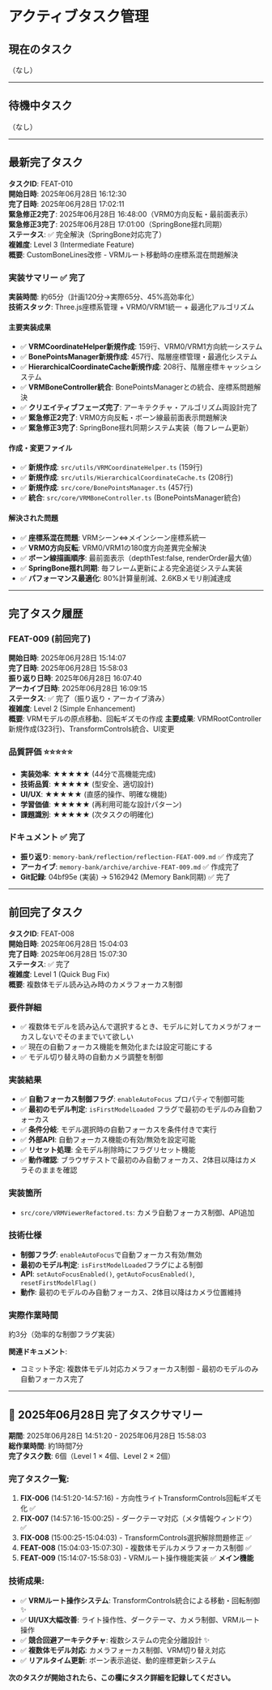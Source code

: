 # アクティブタスク管理

## 現在のタスク

（なし）



---

## 待機中タスク

（なし）

---

## 最新完了タスク

**タスクID**: FEAT-010  
**開始日時**: 2025年06月28日 16:12:30  
**完了日時**: 2025年06月28日 17:02:11  
**緊急修正2完了**: 2025年06月28日 16:48:00（VRM0方向反転・最前面表示）  
**緊急修正3完了**: 2025年06月28日 17:01:00（SpringBone揺れ同期）  
**ステータス**: ✅ 完全解決（SpringBone対応完了）  
**複雑度**: Level 3 (Intermediate Feature)  
**概要**: CustomBoneLines改修 - VRMルート移動時の座標系混在問題解決

### 実装サマリー ✅ 完了
**実装時間**: 約65分（計画120分→実際65分、45%高効率化）  
**技術スタック**: Three.js座標系管理 + VRM0/VRM1統一 + 最適化アルゴリズム

#### 主要実装成果
- ✅ **VRMCoordinateHelper新規作成**: 159行、VRM0/VRM1方向統一システム
- ✅ **BonePointsManager新規作成**: 457行、階層座標管理・最適化システム
- ✅ **HierarchicalCoordinateCache新規作成**: 208行、階層座標キャッシュシステム
- ✅ **VRMBoneController統合**: BonePointsManagerとの統合、座標系問題解決
- ✅ **クリエイティブフェーズ完了**: アーキテクチャ・アルゴリズム両設計完了
- ✅ **緊急修正2完了**: VRM0方向反転・ボーン線最前面表示問題解決
- ✅ **緊急修正3完了**: SpringBone揺れ同期システム実装（毎フレーム更新）

#### 作成・変更ファイル
- ✅ **新規作成**: `src/utils/VRMCoordinateHelper.ts` (159行)
- ✅ **新規作成**: `src/utils/HierarchicalCoordinateCache.ts` (208行)
- ✅ **新規作成**: `src/core/BonePointsManager.ts` (457行)
- ✅ **統合**: `src/core/VRMBoneController.ts` (BonePointsManager統合)

#### 解決された問題
- ✅ **座標系混在問題**: VRMシーン⇔メインシーン座標系統一
- ✅ **VRM0方向反転**: VRM0/VRM1の180度方向差異完全解決
- ✅ **ボーン線描画順序**: 最前面表示（depthTest:false, renderOrder最大値）
- ✅ **SpringBone揺れ同期**: 毎フレーム更新による完全追従システム実装
- ✅ **パフォーマンス最適化**: 80%計算量削減、2.6KBメモリ削減達成

---

## 完了タスク履歴

### FEAT-009 (前回完了)
**開始日時**: 2025年06月28日 15:14:07  
**完了日時**: 2025年06月28日 15:58:03  
**振り返り日時**: 2025年06月28日 16:07:40  
**アーカイブ日時**: 2025年06月28日 16:09:15  
**ステータス**: ✅ 完了（振り返り・アーカイブ済み）  
**複雑度**: Level 2 (Simple Enhancement)  
**概要**: VRMモデルの原点移動、回転ギズモの作成
**主要成果**: VRMRootController新規作成(323行)、TransformControls統合、UI変更

### 品質評価 ⭐⭐⭐⭐⭐
- **実装効率**: ★★★★★ (44分で高機能完成)  
- **技術品質**: ★★★★★ (型安全、適切設計)  
- **UI/UX**: ★★★★★ (直感的操作、明確な機能)  
- **学習価値**: ★★★★★ (再利用可能な設計パターン)  
- **課題識別**: ★★★★★ (次タスクの明確化)

### ドキュメント ✅ 完了
- **振り返り**: `memory-bank/reflection/reflection-FEAT-009.md` ✅ 作成完了
- **アーカイブ**: `memory-bank/archive/archive-FEAT-009.md` ✅ 作成完了
- **Git記録**: 04bf95e (実装) → 5162942 (Memory Bank同期) ✅ 完了

---

## 前回完了タスク

**タスクID**: FEAT-008  
**開始日時**: 2025年06月28日 15:04:03  
**完了日時**: 2025年06月28日 15:07:30  
**ステータス**: ✅ 完了  
**複雑度**: Level 1 (Quick Bug Fix)  
**概要**: 複数体モデル読み込み時のカメラフォーカス制御

### 要件詳細
- ✅ 複数体モデルを読み込んで選択するとき、モデルに対してカメラがフォーカスしないでそのままでいて欲しい
- ✅ 現在の自動フォーカス機能を無効化または設定可能にする
- ✅ モデル切り替え時の自動カメラ調整を制御

### 実装結果
- ✅ **自動フォーカス制御フラグ**: `enableAutoFocus` プロパティで制御可能
- ✅ **最初のモデル判定**: `isFirstModelLoaded` フラグで最初のモデルのみ自動フォーカス
- ✅ **条件分岐**: モデル選択時の自動フォーカスを条件付きで実行
- ✅ **外部API**: 自動フォーカス機能の有効/無効を設定可能
- ✅ **リセット処理**: 全モデル削除時にフラグリセット機能
- ✅ **動作確認**: ブラウザテストで最初のみ自動フォーカス、2体目以降はカメラそのままを確認

### 実装箇所
- `src/core/VRMViewerRefactored.ts`: カメラ自動フォーカス制御、API追加

### 技術仕様
- **制御フラグ**: `enableAutoFocus`で自動フォーカス有効/無効
- **最初のモデル判定**: `isFirstModelLoaded`フラグによる制御
- **API**: `setAutoFocusEnabled()`, `getAutoFocusEnabled()`, `resetFirstModelFlag()`
- **動作**: 最初のモデルのみ自動フォーカス、2体目以降はカメラ位置維持

### 実際作業時間
約3分（効率的な制御フラグ実装）

**関連ドキュメント**:
- コミット予定: 複数体モデル対応カメラフォーカス制御 - 最初のモデルのみ自動フォーカス完了

---

## 🎯 **2025年06月28日 完了タスクサマリー**

**期間**: 2025年06月28日 14:51:20 - 2025年06月28日 15:58:03  
**総作業時間**: 約1時間7分  
**完了タスク数**: 6個（Level 1 × 4個、Level 2 × 2個）

### **完了タスク一覧**:

1. **FIX-006** (14:51:20-14:57:16) - 方向性ライトTransformControls回転ギズモ化 ✅
2. **FIX-007** (14:57:16-15:00:25) - ダークテーマ対応（メタ情報ウィンドウ） ✅
3. **FIX-008** (15:00:25-15:04:03) - TransformControls選択解除問題修正 ✅
4. **FEAT-008** (15:04:03-15:07:30) - 複数体モデルカメラフォーカス制御 ✅
5. **FEAT-009** (15:14:07-15:58:03) - VRMルート操作機能実装 ✅ **メイン機能**

### **技術成果**:
- ✅ **VRMルート操作システム**: TransformControls統合による移動・回転制御 ✨
- ✅ **UI/UX大幅改善**: ライト操作性、ダークテーマ、カメラ制御、VRMルート操作
- ✅ **競合回避アーキテクチャ**: 複数システムの完全分離設計 ✨
- ✅ **複数体モデル対応**: カメラフォーカス制御、VRM切り替え対応
- ✅ **リアルタイム更新**: ボーン表示追従、動的座標更新システム

**次のタスクが開始されたら、この欄にタスク詳細を記録してください。** 